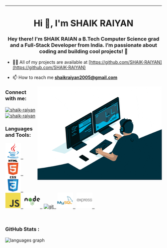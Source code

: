 <hr>
<h1 align="center">Hi 👋, I'm SHAIK RAIYAN</h1>
<h3 align="center">Hey there! I'm SHAIK RAIAN a B.Tech Computer Science grad and a Full-Stack Developer from India. I’m passionate about coding and building cool projects! 🚀</h3>


- 👨‍💻 All of my projects are available at [https://github.com/SHAIK-RAIYAN](https://github.com/SHAIK-RAIYAN)

- 📫 How to reach me **shaikraiyan2005@gmail.com**

<img align="right" height="300" src="images/Coding Work From Home GIF by Domme Space.gif" />
<h3 align="left">Connect with me:</h3>
<p align="left">
<a href="https://linkedin.com/in/shaik-raiyan" target="blank"><img align="center" src="https://raw.githubusercontent.com/rahuldkjain/github-profile-readme-generator/master/src/images/icons/Social/linked-in-alt.svg" alt="shaik-raiyan" height="30" width="50" /></a> <a href="https://github.com/SHAIK-RAIYAN" target="blank"><img align="center" src="https://camo.githubusercontent.com/cc621e872e3eb80326ab0eb60a04af699aa022df365f28ea2dbb490c1e7ae788/68747470733a2f2f7777772e766563746f726c6f676f2e7a6f6e652f6c6f676f732f6769746875622f6769746875622d69636f6e2e737667" alt="shaik-raiyan" height="50" width="50" /></a>

</p>



<h3 align="left">Languages and Tools:</h3>
<p align="left"> <a href="https://www.java.com" target="_blank" rel="noreferrer"> <img src="https://raw.githubusercontent.com/devicons/devicon/master/icons/java/java-original.svg" alt="java" width="50" height="50"/> &nbsp;</a> <a href="https://www.w3.org/html/" target="_blank" rel="noreferrer"> <img src="https://raw.githubusercontent.com/devicons/devicon/master/icons/html5/html5-original-wordmark.svg" alt="html5" width="50" height="50"/> &nbsp;</a> <a href="https://www.w3schools.com/css/" target="_blank" rel="noreferrer"> <img src="https://raw.githubusercontent.com/devicons/devicon/master/icons/css3/css3-original-wordmark.svg" alt="css3" width="50" height="50"/> &nbsp;</a> <a href="https://developer.mozilla.org/en-US/docs/Web/JavaScript" target="_blank" rel="noreferrer"> <img src="https://raw.githubusercontent.com/devicons/devicon/master/icons/javascript/javascript-original.svg" alt="javascript" width="50" height="50"/> &nbsp;</a> <a href="https://nodejs.org" target="_blank" rel="noreferrer"> <img src="https://raw.githubusercontent.com/devicons/devicon/master/icons/nodejs/nodejs-original-wordmark.svg" alt="nodejs" width="50" height="50"/> &nbsp;</a> <a href="https://git-scm.com/" target="_blank" rel="noreferrer"> <img src="https://www.vectorlogo.zone/logos/git-scm/git-scm-icon.svg" alt="git" width="50" height="50"/> &nbsp;</a>   <a href="https://www.mysql.com/" target="_blank" rel="noreferrer"> <img src="https://raw.githubusercontent.com/devicons/devicon/master/icons/mysql/mysql-original-wordmark.svg" alt="mysql" width="50" height="50"/> &nbsp;</a> <a href="https://expressjs.com" target="_blank" rel="noreferrer"> <img src="https://raw.githubusercontent.com/devicons/devicon/master/icons/express/express-original-wordmark.svg" alt="express" width="50" height="50"/> &nbsp;</a></p>


<br>
<h3 align="left">GitHub Stats :</h3>
<div align="left">
  <img src="https://github-readme-stats.vercel.app/api/top-langs?username=SHAIK-RAIYAN&locale=en&hide_title=false&layout=compact&card_width=320&langs_count=5&theme=dracula&hide_border=false" height="200" alt="languages graph"  />
</div>


